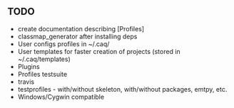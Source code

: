 TODO
--------------------------------------------------------------------------------

 + create documentation describing [Profiles]
 + classmap_generator after installing deps
 + User configs profiles in ~/.caq/
 + User templates for faster creation of projects (stored in ~/.caq/templates)
 + Plugins
 + Profiles testsuite
 + travis
 + testprofiles - with/without skeleton, with/without packages, emtpy, etc.
 + Windows/Cygwin compatible

